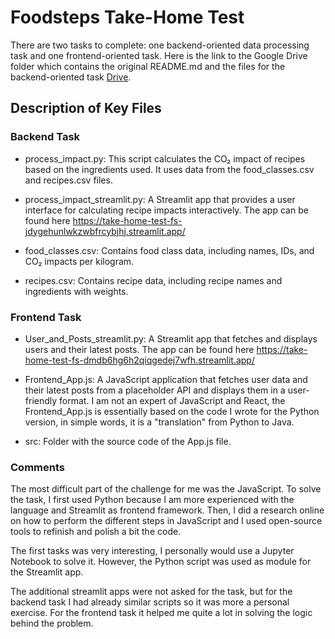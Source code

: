 # Foodsteps Take-Home Test
There are two tasks to complete: one backend-oriented data processing task and one frontend-oriented task. Here is the link to the Google Drive folder which contains the original README.md and the files for the backend-oriented task [Drive](<https://drive.google.com/drive/folders/1-MsyEuqqXvvyOeg4r8qbhYYZSkrH7c81>).

## Description of Key Files
### Backend Task
- process_impact.py: This script calculates the CO₂ impact of recipes based on the ingredients used. It uses data from the food_classes.csv and recipes.csv files.

- process_impact_streamlit.py: A Streamlit app that provides a user interface for calculating recipe impacts interactively. The app can be found here <https://take-home-test-fs-jdygehunlwkzwbfrcybjhj.streamlit.app/>

- food_classes.csv: Contains food class data, including names, IDs, and CO₂ impacts per kilogram.

- recipes.csv: Contains recipe data, including recipe names and ingredients with weights.

###  Frontend Task
- User_and_Posts_streamlit.py: A Streamlit app that fetches and displays users and their latest posts. The app can be found here <https://take-home-test-fs-dmdb6hg6h2qiqgedej7wfh.streamlit.app/>

- Frontend_App.js: A JavaScript application that fetches user data and their latest posts from a placeholder API and displays them in a user-friendly format. I  am not an expert of JavaScript and React, the Frontend_App.js is essentially based on the code I wrote for the Python version, in simple words, it is a "translation" from Python to Java. 

- src: Folder with the source code of the App.js file.

### Comments
The most difficult part of the challenge for me was the JavaScript. To solve the task, I first used Python because I am more experienced with the language and Streamlit as frontend framework. Then, I did a research online on how to perform the different steps in JavaScript and I used open-source tools to refinish and polish a bit the code. 

The first tasks was very interesting, I personally would use a Jupyter Notebook to solve it. However, the Python script was used as module for the Streamlit app.

The additional streamlit apps were not asked for the task, but for the backend task I had already similar scripts so it was more a personal exercise. For the frontend task it helped me quite a lot in solving the logic behind the problem.
